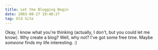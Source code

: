 ```yaml
---
title: Let the Blogging Begin
date: 2003-08-27 19:48:27 
tag: Old Site
---
```


Okay, I know what you're thinking (actually, I don't, but you could let me know). Why create a blog? Well, why not? I've got some free time. Maybe *someone* finds my life interesting. :)